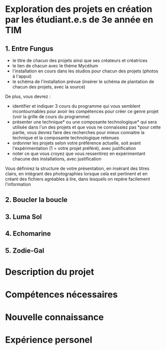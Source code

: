 # Exploration des projets en création par les étudiant.e.s de 3e année en TIM

## 1. Entre Fungus
- le titre de chacun des projets ainsi que ses créateurs et créatrices
- le lien de chacun avec le thème Mycélium
- l'installation en cours dans les studios pour chacun des projets (photos à l'appui)
- le schéma de l'installation prévue (insérer le schéma de plantation de chacun des projets, avec la source)

De plus, vous devrez :

- identifier et indiquer 3 cours du programme qui vous semblent incontournables pour avoir les compétences pour créer ce genre projet (voir la grille de cours du programme)
- présenter une technique* ou une composante technologique* qui sera utilisée dans l'un des projets et que vous ne connaissiez pas *pour cette partie, vous devrez faire des recherches pour mieux connaitre la technique et la composante technologique retenues
- ordonner les projets selon votre préférence actuelle, soit avant l'expérimentation (1 = votre projet préféré), avec justification
- noter ce que vous croyez que vous ressentirez en expérimentant chacune des installations, avec justification

Vous définirez la structure de votre présentation, en insérant des titres clairs, en intégrant des photographies lorsque cela est 
pertinent et en créant des fichiers agréables à lire, dans lesquels on repère facilement l'information

## 2. Boucler la boucle

## 3. Luma Sol

## 4. Echomarine

## 5. Zodie-Gal
# Description du projet
# Compétences nécessaires
# Nouvelle connaissance
# Expérience personel
